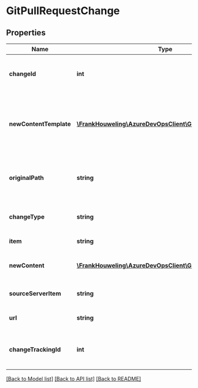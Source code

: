 # GitPullRequestChange

## Properties
Name | Type | Description | Notes
------------ | ------------- | ------------- | -------------
**changeId** | **int** | ID of the change within the group of changes. | [optional] 
**newContentTemplate** | [**\FrankHouweling\AzureDevOpsClient\Git\Model\GitTemplate**](GitTemplate.md) | New Content template to be used when pushing new changes. | [optional] 
**originalPath** | **string** | Original path of item if different from current path. | [optional] 
**changeType** | **string** | The type of change that was made to the item. | [optional] 
**item** | **string** | Current version. | [optional] 
**newContent** | [**\FrankHouweling\AzureDevOpsClient\Git\Model\ItemContent**](ItemContent.md) | Content of the item after the change. | [optional] 
**sourceServerItem** | **string** | Path of the item on the server. | [optional] 
**url** | **string** | URL to retrieve the item. | [optional] 
**changeTrackingId** | **int** | ID used to track files through multiple changes. | [optional] 

[[Back to Model list]](../README.md#documentation-for-models) [[Back to API list]](../README.md#documentation-for-api-endpoints) [[Back to README]](../README.md)


